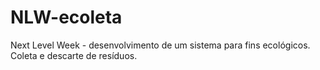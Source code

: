 # NLW-ecoleta
Next Level Week - desenvolvimento de um sistema para fins ecológicos. Coleta e descarte de resíduos.

